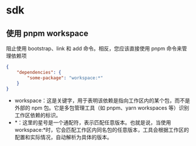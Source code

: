 # sdk

## 使用 pnpm workspace

阻止使用 bootstrap、link 和 add 命令。相反，您应该直接使用 pnpm 命令来管理依赖项

```json
{
	"dependencies": {
		"some-package": "workspace:*"
	}
}
```

-   workspace：这是关键字，用于表明该依赖是指向工作区内的某个包，而不是外部的 npm 包。它是多包管理工具（如 pnpm、yarn workspaces 等）识别工作区依赖的标识。
-   *：这里的星号是一个通配符，表示匹配任意版本。也就是说，当使用 workspace:*时，它会匹配工作区内同名包的任意版本，工具会根据工作区的配置和实际情况，自动解析为具体的版本。
